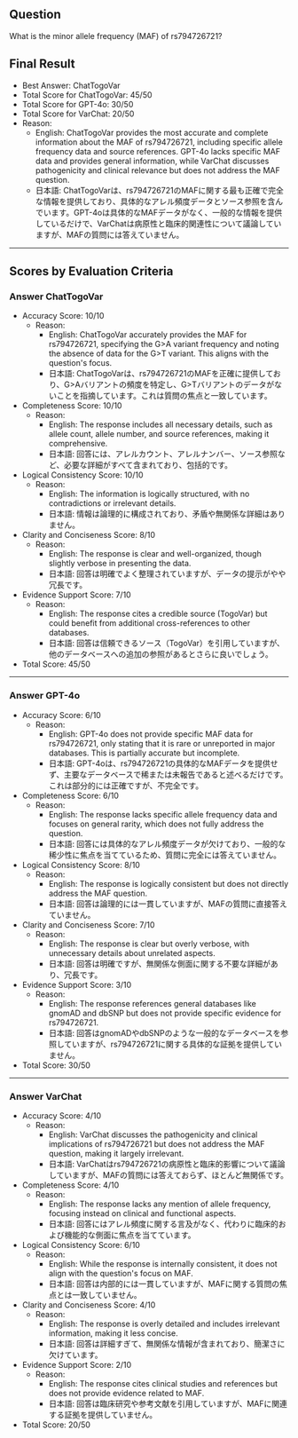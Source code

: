 ## Question

What is the minor allele frequency (MAF) of rs794726721?

## Final Result

- Best Answer: ChatTogoVar
- Total Score for ChatTogoVar: 45/50
- Total Score for GPT-4o: 30/50
- Total Score for VarChat: 20/50
- Reason:
  - English: ChatTogoVar provides the most accurate and complete information about the MAF of rs794726721, including specific allele frequency data and source references. GPT-4o lacks specific MAF data and provides general information, while VarChat discusses pathogenicity and clinical relevance but does not address the MAF question.
  - 日本語: ChatTogoVarは、rs794726721のMAFに関する最も正確で完全な情報を提供しており、具体的なアレル頻度データとソース参照を含んでいます。GPT-4oは具体的なMAFデータがなく、一般的な情報を提供しているだけで、VarChatは病原性と臨床的関連性について議論していますが、MAFの質問には答えていません。

---

## Scores by Evaluation Criteria

### Answer ChatTogoVar
- Accuracy Score: 10/10
  - Reason: 
    - English: ChatTogoVar accurately provides the MAF for rs794726721, specifying the G>A variant frequency and noting the absence of data for the G>T variant. This aligns with the question's focus.
    - 日本語: ChatTogoVarは、rs794726721のMAFを正確に提供しており、G>Aバリアントの頻度を特定し、G>Tバリアントのデータがないことを指摘しています。これは質問の焦点と一致しています。
- Completeness Score: 10/10
  - Reason: 
    - English: The response includes all necessary details, such as allele count, allele number, and source references, making it comprehensive.
    - 日本語: 回答には、アレルカウント、アレルナンバー、ソース参照など、必要な詳細がすべて含まれており、包括的です。
- Logical Consistency Score: 10/10
  - Reason: 
    - English: The information is logically structured, with no contradictions or irrelevant details.
    - 日本語: 情報は論理的に構成されており、矛盾や無関係な詳細はありません。
- Clarity and Conciseness Score: 8/10
  - Reason: 
    - English: The response is clear and well-organized, though slightly verbose in presenting the data.
    - 日本語: 回答は明確でよく整理されていますが、データの提示がやや冗長です。
- Evidence Support Score: 7/10
  - Reason: 
    - English: The response cites a credible source (TogoVar) but could benefit from additional cross-references to other databases.
    - 日本語: 回答は信頼できるソース（TogoVar）を引用していますが、他のデータベースへの追加の参照があるとさらに良いでしょう。
- Total Score: 45/50

---

### Answer GPT-4o
- Accuracy Score: 6/10
  - Reason: 
    - English: GPT-4o does not provide specific MAF data for rs794726721, only stating that it is rare or unreported in major databases. This is partially accurate but incomplete.
    - 日本語: GPT-4oは、rs794726721の具体的なMAFデータを提供せず、主要なデータベースで稀または未報告であると述べるだけです。これは部分的には正確ですが、不完全です。
- Completeness Score: 6/10
  - Reason: 
    - English: The response lacks specific allele frequency data and focuses on general rarity, which does not fully address the question.
    - 日本語: 回答には具体的なアレル頻度データが欠けており、一般的な稀少性に焦点を当てているため、質問に完全には答えていません。
- Logical Consistency Score: 8/10
  - Reason: 
    - English: The response is logically consistent but does not directly address the MAF question.
    - 日本語: 回答は論理的には一貫していますが、MAFの質問に直接答えていません。
- Clarity and Conciseness Score: 7/10
  - Reason: 
    - English: The response is clear but overly verbose, with unnecessary details about unrelated aspects.
    - 日本語: 回答は明確ですが、無関係な側面に関する不要な詳細があり、冗長です。
- Evidence Support Score: 3/10
  - Reason: 
    - English: The response references general databases like gnomAD and dbSNP but does not provide specific evidence for rs794726721.
    - 日本語: 回答はgnomADやdbSNPのような一般的なデータベースを参照していますが、rs794726721に関する具体的な証拠を提供していません。
- Total Score: 30/50

---

### Answer VarChat
- Accuracy Score: 4/10
  - Reason: 
    - English: VarChat discusses the pathogenicity and clinical implications of rs794726721 but does not address the MAF question, making it largely irrelevant.
    - 日本語: VarChatはrs794726721の病原性と臨床的影響について議論していますが、MAFの質問には答えておらず、ほとんど無関係です。
- Completeness Score: 4/10
  - Reason: 
    - English: The response lacks any mention of allele frequency, focusing instead on clinical and functional aspects.
    - 日本語: 回答にはアレル頻度に関する言及がなく、代わりに臨床的および機能的な側面に焦点を当てています。
- Logical Consistency Score: 6/10
  - Reason: 
    - English: While the response is internally consistent, it does not align with the question's focus on MAF.
    - 日本語: 回答は内部的には一貫していますが、MAFに関する質問の焦点とは一致していません。
- Clarity and Conciseness Score: 4/10
  - Reason: 
    - English: The response is overly detailed and includes irrelevant information, making it less concise.
    - 日本語: 回答は詳細すぎて、無関係な情報が含まれており、簡潔さに欠けています。
- Evidence Support Score: 2/10
  - Reason: 
    - English: The response cites clinical studies and references but does not provide evidence related to MAF.
    - 日本語: 回答は臨床研究や参考文献を引用していますが、MAFに関連する証拠を提供していません。
- Total Score: 20/50